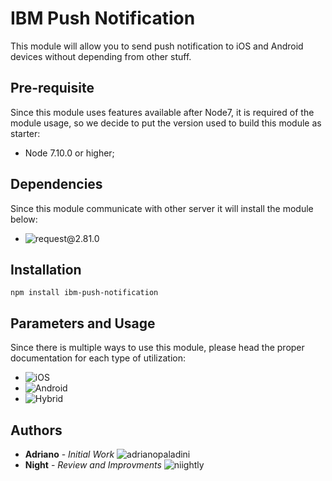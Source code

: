 # IBM Push Notification

This module will allow you to send push notification to iOS and Android devices without depending from other stuff.

## Pre-requisite
Since this module uses features available after Node7, it is required of the module usage, so we decide to put the version used to build this module as starter:

* Node 7.10.0 or higher;

## Dependencies

Since this module communicate with other server it will install the module below:

* ![request@2.81.0](https://github.com/request/request)

## Installation

```npm install ibm-push-notification```

## Parameters and Usage
Since there is multiple ways to use this module, please head the proper documentation for each type of utilization:

* ![iOS](https://github.com/niightly/push-notification/tree/master/ios)
* ![Android](https://github.com/niightly/push-notification/tree/master/android)
* ![Hybrid](https://github.com/niightly/push-notification/tree/master/hybrid)

## Authors

* **Adriano** - *Initial Work* ![adrianopaladini](https://github.com/adrianopaladini)
* **Night** - *Review and Improvments* ![niightly](https://github.com/niightly)